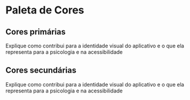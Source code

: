 # Paleta de Cores
## Cores primárias
Explique como contribui para a identidade visual do aplicativo e o que ela representa para a psicologia e na acessibilidade
## Cores secundárias
Explique como contribui para a identidade visual do aplicativo e o que ela representa para a psicologia e na acessibilidade
